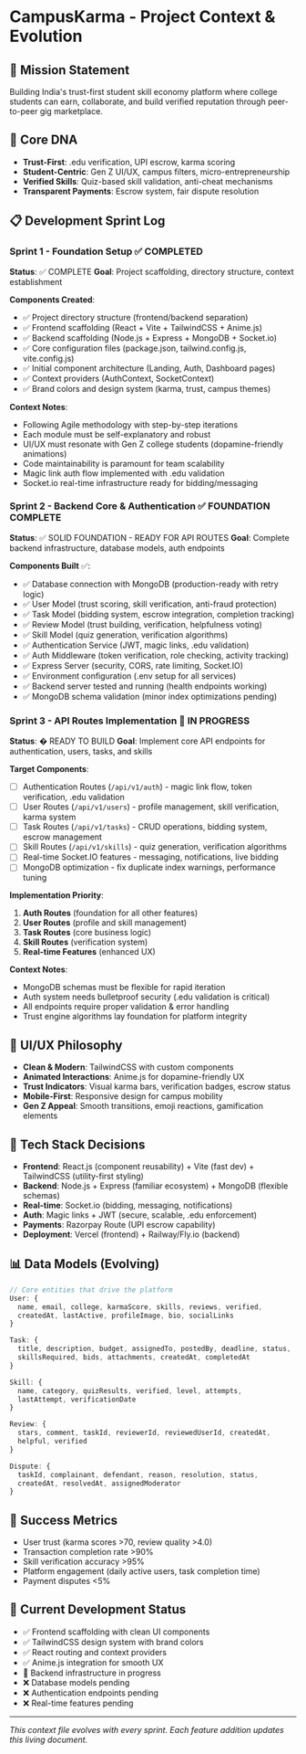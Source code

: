 # CampusKarma - Project Context & Evolution

## 🎯 Mission Statement
Building India's trust-first student skill economy platform where college students can earn, collaborate, and build verified reputation through peer-to-peer gig marketplace.

## 🧬 Core DNA
- **Trust-First**: .edu verification, UPI escrow, karma scoring
- **Student-Centric**: Gen Z UI/UX, campus filters, micro-entrepreneurship
- **Verified Skills**: Quiz-based skill validation, anti-cheat mechanisms
- **Transparent Payments**: Escrow system, fair dispute resolution

## 📋 Development Sprint Log

### Sprint 1 - Foundation Setup ✅ COMPLETED
**Status**: ✅ COMPLETE
**Goal**: Project scaffolding, directory structure, context establishment

**Components Created**:
- ✅ Project directory structure (frontend/backend separation)
- ✅ Frontend scaffolding (React + Vite + TailwindCSS + Anime.js)
- ✅ Backend scaffolding (Node.js + Express + MongoDB + Socket.io)
- ✅ Core configuration files (package.json, tailwind.config.js, vite.config.js)
- ✅ Initial component architecture (Landing, Auth, Dashboard pages)
- ✅ Context providers (AuthContext, SocketContext)
- ✅ Brand colors and design system (karma, trust, campus themes)

**Context Notes**:
- Following Agile methodology with step-by-step iterations
- Each module must be self-explanatory and robust
- UI/UX must resonate with Gen Z college students (dopamine-friendly animations)
- Code maintainability is paramount for team scalability
- Magic link auth flow implemented with .edu validation
- Socket.io real-time infrastructure ready for bidding/messaging

### Sprint 2 - Backend Core & Authentication ✅ FOUNDATION COMPLETE
**Status**: ✅ SOLID FOUNDATION - READY FOR API ROUTES
**Goal**: Complete backend infrastructure, database models, auth endpoints

**Components Built** ✅:
- ✅ Database connection with MongoDB (production-ready with retry logic)
- ✅ User Model (trust scoring, skill verification, anti-fraud protection)
- ✅ Task Model (bidding system, escrow integration, completion tracking)
- ✅ Review Model (trust building, verification, helpfulness voting)
- ✅ Skill Model (quiz generation, verification algorithms)
- ✅ Authentication Service (JWT, magic links, .edu validation)
- ✅ Auth Middleware (token verification, role checking, activity tracking)
- ✅ Express Server (security, CORS, rate limiting, Socket.IO)
- ✅ Environment configuration (.env setup for all services)
- ✅ Backend server tested and running (health endpoints working)
- ✅ MongoDB schema validation (minor index optimizations pending)

### Sprint 3 - API Routes Implementation 🔄 IN PROGRESS
**Status**: � READY TO BUILD
**Goal**: Implement core API endpoints for authentication, users, tasks, and skills

**Target Components**:
- [ ] Authentication Routes (`/api/v1/auth`) - magic link flow, token verification, .edu validation
- [ ] User Routes (`/api/v1/users`) - profile management, skill verification, karma system
- [ ] Task Routes (`/api/v1/tasks`) - CRUD operations, bidding system, escrow management
- [ ] Skill Routes (`/api/v1/skills`) - quiz generation, verification algorithms
- [ ] Real-time Socket.IO features - messaging, notifications, live bidding
- [ ] MongoDB optimization - fix duplicate index warnings, performance tuning

**Implementation Priority**:
1. **Auth Routes** (foundation for all other features)
2. **User Routes** (profile and skill management)
3. **Task Routes** (core business logic)
4. **Skill Routes** (verification system)
5. **Real-time Features** (enhanced UX)

**Context Notes**:
- MongoDB schemas must be flexible for rapid iteration
- Auth system needs bulletproof security (.edu validation is critical)
- All endpoints require proper validation & error handling
- Trust engine algorithms lay foundation for platform integrity

## 🎨 UI/UX Philosophy
- **Clean & Modern**: TailwindCSS with custom components
- **Animated Interactions**: Anime.js for dopamine-friendly UX
- **Trust Indicators**: Visual karma bars, verification badges, escrow status
- **Mobile-First**: Responsive design for campus mobility
- **Gen Z Appeal**: Smooth transitions, emoji reactions, gamification elements

## 🔧 Tech Stack Decisions
- **Frontend**: React.js (component reusability) + Vite (fast dev) + TailwindCSS (utility-first styling)
- **Backend**: Node.js + Express (familiar ecosystem) + MongoDB (flexible schemas)
- **Real-time**: Socket.io (bidding, messaging, notifications)
- **Auth**: Magic links + JWT (secure, scalable, .edu enforcement)
- **Payments**: Razorpay Route (UPI escrow capability)
- **Deployment**: Vercel (frontend) + Railway/Fly.io (backend)

## 📊 Data Models (Evolving)
```javascript
// Core entities that drive the platform
User: { 
  name, email, college, karmaScore, skills, reviews, verified,
  createdAt, lastActive, profileImage, bio, socialLinks
}

Task: { 
  title, description, budget, assignedTo, postedBy, deadline, status,
  skillsRequired, bids, attachments, createdAt, completedAt
}

Skill: { 
  name, category, quizResults, verified, level, attempts,
  lastAttempt, verificationDate
}

Review: { 
  stars, comment, taskId, reviewerId, reviewedUserId, createdAt,
  helpful, verified
}

Dispute: { 
  taskId, complainant, defendant, reason, resolution, status,
  createdAt, resolvedAt, assignedModerator
}
```

## 🎯 Success Metrics
- User trust (karma scores >70, review quality >4.0)
- Transaction completion rate >90%
- Skill verification accuracy >95%
- Platform engagement (daily active users, task completion time)
- Payment disputes <5%

## 🚦 Current Development Status
- ✅ Frontend scaffolding with clean UI components
- ✅ TailwindCSS design system with brand colors
- ✅ React routing and context providers
- ✅ Anime.js integration for smooth UX
- 🔄 Backend infrastructure in progress
- ❌ Database models pending
- ❌ Authentication endpoints pending
- ❌ Real-time features pending

---
*This context file evolves with every sprint. Each feature addition updates this living document.*
